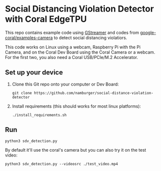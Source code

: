 # Social Distancing Violation Detector with Coral EdgeTPU

This repo contains example code using [GStreamer](https://github.com/GStreamer/gstreamer) 
and codes from [google-coral/examples-camera](https://github.com/google-coral/examples-camera) to
detect social distancing violatiors.

This code works on Linux using a webcam, Raspberry Pi with the Pi Camera, and on the Coral Dev
Board using the Coral Camera or a webcam. For the first two, you also need a Coral
USB/PCIe/M.2 Accelerator.


## Set up your device

1.  Clone this Git repo onto your computer or Dev Board:

    ```
    git clone https://github.com/namburger/social-distance-violation-detector
    ```

2.  Install requirements (this should works for most linux platforms):

    ```
    ./install_requirements.sh
    ```

## Run

```
python3 sdv_detection.py
```

By default it'll use the coral's camera but you can also try it on the test video:

```
python3 sdv_detection.py --videosrc ./test_video.mp4
``` 
